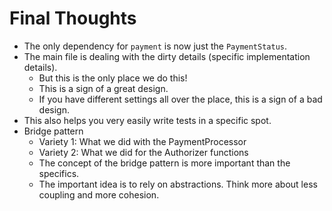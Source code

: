 # Final Thoughts

* The only dependency for `payment` is now just the `PaymentStatus`.
* The main file is dealing with the dirty details (specific implementation details).
  * But this is the only place we do this!
  * This is a sign of a great design.
  * If you have different settings all over the place, this is a sign of a bad design.
* This also helps you very easily write tests in a specific spot.
* Bridge pattern
  * Variety 1: What we did with the PaymentProcessor
  * Variety 2: What we did for the Authorizer functions
  * The concept of the bridge pattern is more important than the specifics. 
  * The important idea is to rely on abstractions. Think more about less coupling and more cohesion.
